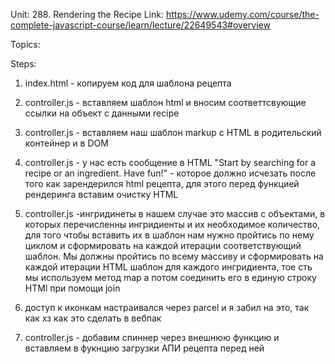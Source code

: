 Unit: 288. Rendering the Recipe
Link: https://www.udemy.com/course/the-complete-javascript-course/learn/lecture/22649543#overview


Topics:


Steps:
1) index.html - копируем код для шаблона рецепта

2) controller.js - вставляем шаблон html и вносим соответтсвующие ссылки на объект с данными recipe

3) controller.js - вставляем наш шаблон markup с HTML в родительский контейнер и в DOM

4) controller.js - у нас есть сообщение в HTML "Start by searching for a recipe or an ingredient. Have fun!" - которое должно исчезать после того как зарендерился html рецепта, для этого перед функцией рендеринга вставим очистку HTML

5) controller.js -ингридинеты в нашем случае это массив с объектами, в которых перечисленны ингридиенты и их необходимое количество, для того чтобы вставить их в шаблон нам нужно пройтись по нему циклом и сформировать на каждой итерации соответствующий шаблон. Мы должны пройтись по всему массиву и сформировать на каждой итерации HTML шаблон для каждого ингридиента, тое сть мы используем метод map а потом соединить его в единую строку HTMl при помощи join

6) доступ к иконкам настраивался через parcel и я забил на это, так как хз как это сделать в вебпак

7) controller.js - добавим спиннер через внешнюю функцию и вставляем в фукнцию загрузки АПИ рецепта перед ней

